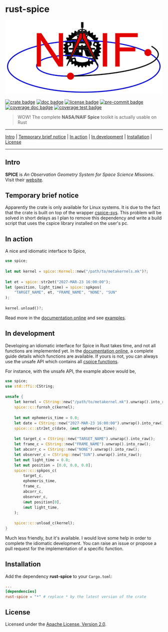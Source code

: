 # rust-spice

[![logo image]][crate link]

[![crate badge]][crate link]
[![doc badge]][doc link]
[![license badge]][license link]
[![pre-commit badge]][pre-commit link]
[![coverage doc badge]][coverage doc link]
[![coverage test badge]][coverage test link]

> WOW! The complete **NASA/NAIF Spice** toolkit is actually usable on Rust

---

[Intro](#intro) |
[Temporary brief notice](#temporary-brief-notice) |
[In action](#in-action) |
[In development](#in-development) |
[Installation](#installation) |
[License](#license)

---

## Intro

**SPICE** is *An Observation Geometry System for Space Science Missions*. Visit
their [website][naif link].

## Temporary brief notice

Apparently the crate is only available for Linux systems. It is due to the fact
that the crate is built on top of the wrapper [cspice-sys][cspice-sys link].
This problem will be solved in short delays as I plan to remove this dependency
and write a build script that uses the cspice library installed on the user's
pc.

## In action

A nice and idiomatic interface to Spice,

```rust
use spice;

let mut kernel = spice::Kernel::new("/path/to/metakernels.mk")?;

let et = spice::str2et("2027-MAR-23 16:00:00");
let (position, light_time) = spice::spkpos(
    "TARGET_NAME", et, "FRAME_NAME", "NONE", "SUN"
);

kernel.unload()?;
```

Read more in the [documentation online][doc link] and see
[examples][examples link].

## In development

Developing an idiomatic interface for Spice in Rust takes time, and not all
functions are implemented yet. In the [documentation online][doc link], a
complete guide details which functions are available. If yours is not, you can
always use the unsafe API which contains all [cspice functions][cspice api].

For instance, with the unsafe API, the example above would be,

```rust
use spice;
use std::ffi::CString;

unsafe {
    let kernel = CString::new("/path/to/metakernel.mk").unwrap().into_raw();
    spice::c::furnsh_c(kernel);

    let mut ephemeris_time = 0.0;
    let date = CString::new("2027-MAR-23 16:00:00").unwrap().into_raw();
    spice::c::str2et_c(date, &mut ephemeris_time);

    let target_c = CString::new("TARGET_NAME").unwrap().into_raw();
    let frame_c = CString::new("FRAME_NAME").unwrap().into_raw();
    let abcorr_c = CString::new("NONE").unwrap().into_raw();
    let observer_c = CString::new("SUN").unwrap().into_raw();
    let mut light_time = 0.0;
    let mut position = [0.0, 0.0, 0.0];
    spice::c::spkpos_c(
        target_c,
        ephemeris_time,
        frame_c,
        abcorr_c,
        observer_c,
        &mut position[0],
        &mut light_time,
    );

    spice::c::unload_c(kernel);
}
```

Much less friendly, but it's available. I would love some help in order to
complete the idiomatic development. You can raise an issue or propose a pull
request for the implementation of a specific function.

## Installation

Add the dependency **rust-spice** to your `Cargo.toml`:

```toml
...
[dependencies]
rust-spice = "*" # replace * by the latest version of the crate
```

## License

Licensed under the [Apache License, Version 2.0][license link].

[repository link]: https://github.com/GregoireHENRY/rust-spice
[logo image]: https://raw.githubusercontent.com/GregoireHENRY/rust-spice/main/rsc/img/logo_bg.png
[crate link]: https://crates.io/crates/rust-spice
[crate badge]: https://meritbadge.herokuapp.com/rust-spice?style=flat-square
[doc link]: https://docs.rs/rust-spice
[doc badge]: https://docs.rs/rust-spice/badge.svg
[license link]: https://raw.githubusercontent.com/GregoireHENRY/rust-spice/main/LICENSE
[license badge]: https://img.shields.io/badge/License-Apache%202.0-blue.svg
[pre-commit link]: https://pre-commit.com
[pre-commit badge]: https://img.shields.io/badge/pre--commit-enabled-brightgreen?logo=pre-commit&logoColor=white
[coverage doc badge]: https://img.shields.io/badge/Documentation-100%25-brightgreen
[coverage doc link]: https://docs.rs/crate/rust-spice
[coverage test badge]: https://img.shields.io/badge/Tests-90%25-green
[coverage test link]: https://docs.rs/crate/rust-spice
[examples link]: https://github.com/GregoireHENRY/rust-spice/tree/main/examples
[naif link]: https://naif.jpl.nasa.gov/naif
[cspice api]: https://naif.jpl.nasa.gov/pub/naif/toolkit_docs/C/cspice/index.html
[cspice-sys link]: https://crates.io/crates/cspice-sys/0.0.1
